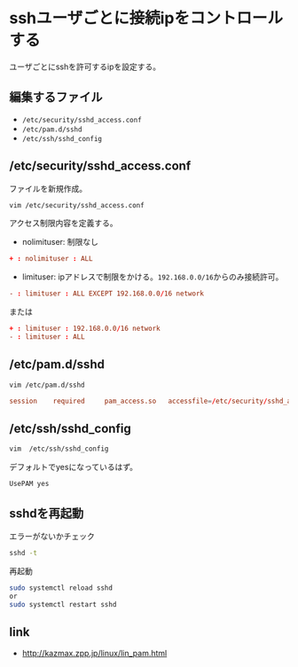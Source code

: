 # sshユーザごとに接続ipをコントロールする

ユーザごとにsshを許可するipを設定する。

## 編集するファイル

* `/etc/security/sshd_access.conf`
* `/etc/pam.d/sshd`
* `/etc/ssh/sshd_config`

## /etc/security/sshd_access.conf

ファイルを新規作成。

```bash
vim /etc/security/sshd_access.conf
```

アクセス制限内容を定義する。

* nolimituser: 制限なし

```conf
+ : nolimituser : ALL
```

* limituser: ipアドレスで制限をかける。`192.168.0.0/16`からのみ接続許可。

```conf
- : limituser : ALL EXCEPT 192.168.0.0/16 network
```

または

```conf
+ : limituser : 192.168.0.0/16 network
- : limituser : ALL 
```

## /etc/pam.d/sshd

```bash
vim /etc/pam.d/sshd
```

```conf
session    required     pam_access.so   accessfile=/etc/security/sshd_access.conf
```

## /etc/ssh/sshd_config

```bash
vim  /etc/ssh/sshd_config
```

デフォルトでyesになっているはず。

```sshd_config
UsePAM yes
```

## sshdを再起動

エラーがないかチェック

```bash
sshd -t
```

再起動

```bash
sudo systemctl reload sshd
or
sudo systemctl restart sshd
```

## link

* <http://kazmax.zpp.jp/linux/lin_pam.html>
